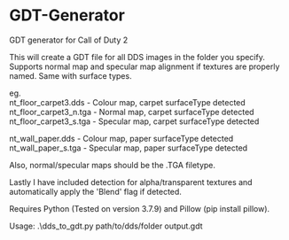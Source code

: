 # GDT-Generator
GDT generator for Call of Duty 2

This will create a GDT file for all DDS images in the folder you specify. Supports normal map and specular map alignment if textures are properly named. Same with surface types.

eg.  
nt_floor_carpet3.dds - Colour map, carpet surfaceType detected  
nt_floor_carpet3_n.tga - Normal map, carpet surfaceType detected  
nt_floor_carpet3_s.tga - Specular map, carpet surfaceType detected  
  
nt_wall_paper.dds - Colour map, paper surfaceType detected  
nt_wall_paper_s.tga - Specular map, paper surfaceType detected  
  
Also, normal/specular maps should be the .TGA filetype.
  
Lastly I have included detection for alpha/transparent textures and automatically apply the 'Blend' flag if detected.

Requires Python (Tested on version 3.7.9) and Pillow (pip install pillow).

Usage: .\dds_to_gdt.py path/to/dds/folder output.gdt

